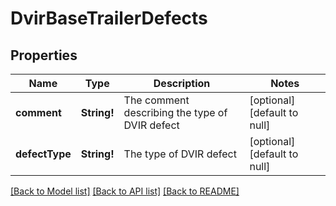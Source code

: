 # DvirBaseTrailerDefects

## Properties
Name | Type | Description | Notes
------------ | ------------- | ------------- | -------------
**comment** | **String!** | The comment describing the type of DVIR defect | [optional] [default to null]
**defectType** | **String!** | The type of DVIR defect | [optional] [default to null]

[[Back to Model list]](../README.md#documentation-for-models) [[Back to API list]](../README.md#documentation-for-api-endpoints) [[Back to README]](../README.md)


